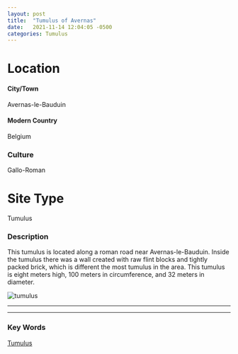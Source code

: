 ```yaml
---
layout: post
title:  "Tumulus of Avernas"
date:   2021-11-14 12:04:05 -0500
categories: Tumulus
---
```

# Location
#### City/Town
 Avernas-le-Bauduin
#### Modern Country
Belgium
### Culture
Gallo-Roman
# Site Type
Tumulus

### Description
This tumulus is located along a roman road near Avernas-le-Bauduin. Inside the tumulus there was a wall created with raw flint blocks and tightly packed brick, which is different the most tumulus in the area. This tumulus is eight meters high, 100 meters in circumference, and 32 meters in diameter.

![tumulus](https://upload.wikimedia.org/wikipedia/commons/thumb/c/c7/Tumulus_Avernas_01.jpg/1024px-Tumulus_Avernas_01.jpg)

---
---
### Key Words
[Tumulus](https://en.wikipedia.org/wiki/Tumulus)
